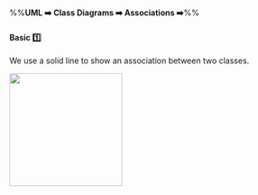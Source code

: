 <link rel="stylesheet" href="{{baseUrl}}/css/textbook.css">

<div class="website-content">

%%**UML :arrow_right: Class Diagrams :arrow_right: Associations :arrow_right:**%%

#### Basic :one:

<div id="main">

We use a solid line to show an association between two classes.

<img src="{{baseUrl}}/uml/classDiagrams/associations/basic/images/basic.png" height="200" />
<p/>

</div>
</div>
